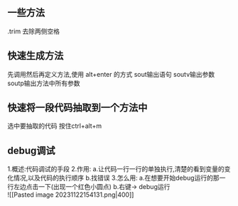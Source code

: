 ## 一些方法
.trim 去除两侧空格
## 快速生成方法
先调用然后再定义方法,使用 alt+enter 的方式
sout输出语句
soutv输出参数
soutp输出方法中所有参数
## 快速将一段代码抽取到一个方法中
选中要抽取的代码
按住ctrl+alt+m
## debug调试
1.概述:代码调试的手段
2.作用:
  a.让代码一行一行的单独执行,清楚的看到变量的变化情况,以及代码的执行顺序
  b.找错误
3.怎么用:
  a.在想要开始debug运行的那一行左边点击一下(出现一个红色小圆点)
  b.右键-> debug运行    
![[Pasted image 20231122154131.png|400]]